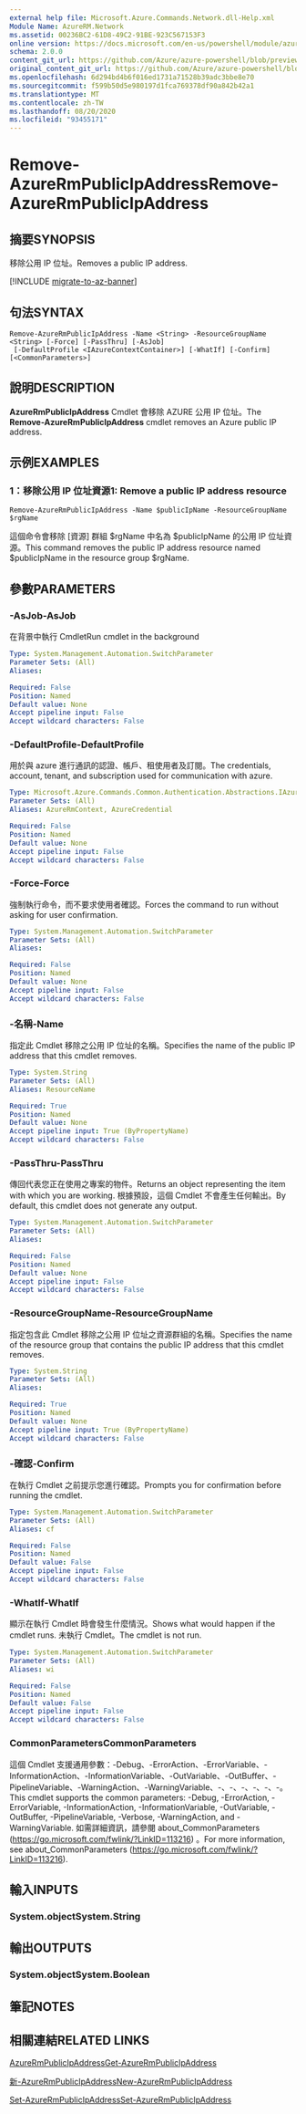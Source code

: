 ```yaml
---
external help file: Microsoft.Azure.Commands.Network.dll-Help.xml
Module Name: AzureRM.Network
ms.assetid: 00236BC2-61D8-49C2-91BE-923C567153F3
online version: https://docs.microsoft.com/en-us/powershell/module/azurerm.network/remove-azurermpublicipaddress
schema: 2.0.0
content_git_url: https://github.com/Azure/azure-powershell/blob/preview/src/ResourceManager/Network/Commands.Network/help/Remove-AzureRmPublicIpAddress.md
original_content_git_url: https://github.com/Azure/azure-powershell/blob/preview/src/ResourceManager/Network/Commands.Network/help/Remove-AzureRmPublicIpAddress.md
ms.openlocfilehash: 6d294bd4b6f016ed1731a71528b39adc3bbe8e70
ms.sourcegitcommit: f599b50d5e980197d1fca769378df90a842b42a1
ms.translationtype: MT
ms.contentlocale: zh-TW
ms.lasthandoff: 08/20/2020
ms.locfileid: "93455171"
---
```

# <span data-ttu-id="2ab04-101">Remove-AzureRmPublicIpAddress</span><span class="sxs-lookup"><span data-stu-id="2ab04-101">Remove-AzureRmPublicIpAddress</span></span>

## <span data-ttu-id="2ab04-102">摘要</span><span class="sxs-lookup"><span data-stu-id="2ab04-102">SYNOPSIS</span></span>
<span data-ttu-id="2ab04-103">移除公用 IP 位址。</span><span class="sxs-lookup"><span data-stu-id="2ab04-103">Removes a public IP address.</span></span>

[!INCLUDE [migrate-to-az-banner](../../includes/migrate-to-az-banner.md)]

## <span data-ttu-id="2ab04-104">句法</span><span class="sxs-lookup"><span data-stu-id="2ab04-104">SYNTAX</span></span>

```
Remove-AzureRmPublicIpAddress -Name <String> -ResourceGroupName <String> [-Force] [-PassThru] [-AsJob]
 [-DefaultProfile <IAzureContextContainer>] [-WhatIf] [-Confirm] [<CommonParameters>]
```

## <span data-ttu-id="2ab04-105">說明</span><span class="sxs-lookup"><span data-stu-id="2ab04-105">DESCRIPTION</span></span>
<span data-ttu-id="2ab04-106">**AzureRmPublicIpAddress** Cmdlet 會移除 AZURE 公用 IP 位址。</span><span class="sxs-lookup"><span data-stu-id="2ab04-106">The **Remove-AzureRmPublicIpAddress** cmdlet removes an Azure public IP address.</span></span>

## <span data-ttu-id="2ab04-107">示例</span><span class="sxs-lookup"><span data-stu-id="2ab04-107">EXAMPLES</span></span>

### <span data-ttu-id="2ab04-108">1：移除公用 IP 位址資源</span><span class="sxs-lookup"><span data-stu-id="2ab04-108">1: Remove a public IP address resource</span></span>
```
Remove-AzureRmPublicIpAddress -Name $publicIpName -ResourceGroupName $rgName
```

<span data-ttu-id="2ab04-109">這個命令會移除 [資源] 群組 $rgName 中名為 $publicIpName 的公用 IP 位址資源。</span><span class="sxs-lookup"><span data-stu-id="2ab04-109">This command removes the public IP address resource named $publicIpName in the resource group $rgName.</span></span>

## <span data-ttu-id="2ab04-110">參數</span><span class="sxs-lookup"><span data-stu-id="2ab04-110">PARAMETERS</span></span>

### <span data-ttu-id="2ab04-111">-AsJob</span><span class="sxs-lookup"><span data-stu-id="2ab04-111">-AsJob</span></span>
<span data-ttu-id="2ab04-112">在背景中執行 Cmdlet</span><span class="sxs-lookup"><span data-stu-id="2ab04-112">Run cmdlet in the background</span></span>

```yaml
Type: System.Management.Automation.SwitchParameter
Parameter Sets: (All)
Aliases:

Required: False
Position: Named
Default value: None
Accept pipeline input: False
Accept wildcard characters: False
```

### <span data-ttu-id="2ab04-113">-DefaultProfile</span><span class="sxs-lookup"><span data-stu-id="2ab04-113">-DefaultProfile</span></span>
<span data-ttu-id="2ab04-114">用於與 azure 進行通訊的認證、帳戶、租使用者及訂閱。</span><span class="sxs-lookup"><span data-stu-id="2ab04-114">The credentials, account, tenant, and subscription used for communication with azure.</span></span>

```yaml
Type: Microsoft.Azure.Commands.Common.Authentication.Abstractions.IAzureContextContainer
Parameter Sets: (All)
Aliases: AzureRmContext, AzureCredential

Required: False
Position: Named
Default value: None
Accept pipeline input: False
Accept wildcard characters: False
```

### <span data-ttu-id="2ab04-115">-Force</span><span class="sxs-lookup"><span data-stu-id="2ab04-115">-Force</span></span>
<span data-ttu-id="2ab04-116">強制執行命令，而不要求使用者確認。</span><span class="sxs-lookup"><span data-stu-id="2ab04-116">Forces the command to run without asking for user confirmation.</span></span>

```yaml
Type: System.Management.Automation.SwitchParameter
Parameter Sets: (All)
Aliases:

Required: False
Position: Named
Default value: None
Accept pipeline input: False
Accept wildcard characters: False
```

### <span data-ttu-id="2ab04-117">-名稱</span><span class="sxs-lookup"><span data-stu-id="2ab04-117">-Name</span></span>
<span data-ttu-id="2ab04-118">指定此 Cmdlet 移除之公用 IP 位址的名稱。</span><span class="sxs-lookup"><span data-stu-id="2ab04-118">Specifies the name of the public IP address that this cmdlet removes.</span></span>

```yaml
Type: System.String
Parameter Sets: (All)
Aliases: ResourceName

Required: True
Position: Named
Default value: None
Accept pipeline input: True (ByPropertyName)
Accept wildcard characters: False
```

### <span data-ttu-id="2ab04-119">-PassThru</span><span class="sxs-lookup"><span data-stu-id="2ab04-119">-PassThru</span></span>
<span data-ttu-id="2ab04-120">傳回代表您正在使用之專案的物件。</span><span class="sxs-lookup"><span data-stu-id="2ab04-120">Returns an object representing the item with which you are working.</span></span>
<span data-ttu-id="2ab04-121">根據預設，這個 Cmdlet 不會產生任何輸出。</span><span class="sxs-lookup"><span data-stu-id="2ab04-121">By default, this cmdlet does not generate any output.</span></span>

```yaml
Type: System.Management.Automation.SwitchParameter
Parameter Sets: (All)
Aliases:

Required: False
Position: Named
Default value: None
Accept pipeline input: False
Accept wildcard characters: False
```

### <span data-ttu-id="2ab04-122">-ResourceGroupName</span><span class="sxs-lookup"><span data-stu-id="2ab04-122">-ResourceGroupName</span></span>
<span data-ttu-id="2ab04-123">指定包含此 Cmdlet 移除之公用 IP 位址之資源群組的名稱。</span><span class="sxs-lookup"><span data-stu-id="2ab04-123">Specifies the name of the resource group that contains the public IP address that this cmdlet removes.</span></span>

```yaml
Type: System.String
Parameter Sets: (All)
Aliases:

Required: True
Position: Named
Default value: None
Accept pipeline input: True (ByPropertyName)
Accept wildcard characters: False
```

### <span data-ttu-id="2ab04-124">-確認</span><span class="sxs-lookup"><span data-stu-id="2ab04-124">-Confirm</span></span>
<span data-ttu-id="2ab04-125">在執行 Cmdlet 之前提示您進行確認。</span><span class="sxs-lookup"><span data-stu-id="2ab04-125">Prompts you for confirmation before running the cmdlet.</span></span>

```yaml
Type: System.Management.Automation.SwitchParameter
Parameter Sets: (All)
Aliases: cf

Required: False
Position: Named
Default value: False
Accept pipeline input: False
Accept wildcard characters: False
```

### <span data-ttu-id="2ab04-126">-WhatIf</span><span class="sxs-lookup"><span data-stu-id="2ab04-126">-WhatIf</span></span>
<span data-ttu-id="2ab04-127">顯示在執行 Cmdlet 時會發生什麼情況。</span><span class="sxs-lookup"><span data-stu-id="2ab04-127">Shows what would happen if the cmdlet runs.</span></span>
<span data-ttu-id="2ab04-128">未執行 Cmdlet。</span><span class="sxs-lookup"><span data-stu-id="2ab04-128">The cmdlet is not run.</span></span>

```yaml
Type: System.Management.Automation.SwitchParameter
Parameter Sets: (All)
Aliases: wi

Required: False
Position: Named
Default value: False
Accept pipeline input: False
Accept wildcard characters: False
```

### <span data-ttu-id="2ab04-129">CommonParameters</span><span class="sxs-lookup"><span data-stu-id="2ab04-129">CommonParameters</span></span>
<span data-ttu-id="2ab04-130">這個 Cmdlet 支援通用參數：-Debug、-ErrorAction、-ErrorVariable、-InformationAction、-InformationVariable、-OutVariable、-OutBuffer、-PipelineVariable、-WarningAction、-WarningVariable、-、-、-、-、-、-。</span><span class="sxs-lookup"><span data-stu-id="2ab04-130">This cmdlet supports the common parameters: -Debug, -ErrorAction, -ErrorVariable, -InformationAction, -InformationVariable, -OutVariable, -OutBuffer, -PipelineVariable, -Verbose, -WarningAction, and -WarningVariable.</span></span> <span data-ttu-id="2ab04-131">如需詳細資訊，請參閱 about_CommonParameters (https://go.microsoft.com/fwlink/?LinkID=113216) 。</span><span class="sxs-lookup"><span data-stu-id="2ab04-131">For more information, see about_CommonParameters (https://go.microsoft.com/fwlink/?LinkID=113216).</span></span>

## <span data-ttu-id="2ab04-132">輸入</span><span class="sxs-lookup"><span data-stu-id="2ab04-132">INPUTS</span></span>

### <span data-ttu-id="2ab04-133">System.object</span><span class="sxs-lookup"><span data-stu-id="2ab04-133">System.String</span></span>

## <span data-ttu-id="2ab04-134">輸出</span><span class="sxs-lookup"><span data-stu-id="2ab04-134">OUTPUTS</span></span>

### <span data-ttu-id="2ab04-135">System.object</span><span class="sxs-lookup"><span data-stu-id="2ab04-135">System.Boolean</span></span>

## <span data-ttu-id="2ab04-136">筆記</span><span class="sxs-lookup"><span data-stu-id="2ab04-136">NOTES</span></span>

## <span data-ttu-id="2ab04-137">相關連結</span><span class="sxs-lookup"><span data-stu-id="2ab04-137">RELATED LINKS</span></span>

[<span data-ttu-id="2ab04-138">AzureRmPublicIpAddress</span><span class="sxs-lookup"><span data-stu-id="2ab04-138">Get-AzureRmPublicIpAddress</span></span>](./Get-AzureRmPublicIpAddress.md)

[<span data-ttu-id="2ab04-139">新-AzureRmPublicIpAddress</span><span class="sxs-lookup"><span data-stu-id="2ab04-139">New-AzureRmPublicIpAddress</span></span>](./New-AzureRmPublicIpAddress.md)

[<span data-ttu-id="2ab04-140">Set-AzureRmPublicIpAddress</span><span class="sxs-lookup"><span data-stu-id="2ab04-140">Set-AzureRmPublicIpAddress</span></span>](./Set-AzureRmPublicIpAddress.md)


